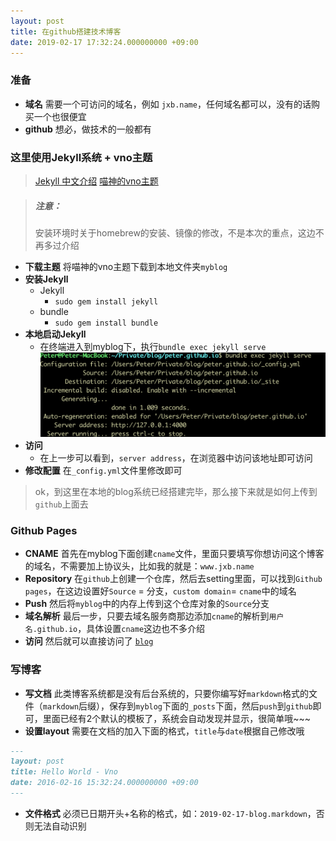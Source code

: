 ```yaml
---
layout: post
title: 在github搭建技术博客
date: 2019-02-17 17:32:24.000000000 +09:00
---
```


### 准备
- **域名** 需要一个可访问的域名，例如 `jxb.name`，任何域名都可以，没有的话购买一个也很便宜
- **github** 想必，做技术的一般都有

### 这里使用Jekyll系统 + vno主题
> [Jekyll 中文介绍](https://jekyllcn.com/)
> [喵神的vno主题](https://github.com/onevcat/vno-jekyll)

> ##### 注意：
> 安装环境时关于homebrew的安装、镜像的修改，不是本次的重点，这边不再多过介绍

- **下载主题** 将喵神的vno主题下载到本地文件夹`myblog`
- **安装Jekyll** 
	- Jekyll
		- `sudo gem install jekyll`
	- bundle
		- `sudo gem install bundle`
- **本地启动Jekyll**
	- 在终端进入到myblog下，执行`bundle exec jekyll serve`
	 ![Alt text](/assets/images/posts/blog-img1.png)
- **访问**
	- 在上一步可以看到，`server address`，在浏览器中访问该地址即可访问
- **修改配置** 在`_config.yml`文件里修改即可

> ok，到这里在本地的blog系统已经搭建完毕，那么接下来就是如何上传到`github`上面去

### Github Pages
- **CNAME** 首先在myblog下面创建`cname`文件，里面只要填写你想访问这个博客的域名，不需要加上协议头，比如我的就是：`www.jxb.name`
- **Repository** 在`github`上创建一个仓库，然后去setting里面，可以找到`Github pages`，在这边设置好`Source` = 分支，`custom domain`= `cname`中的域名
- **Push** 然后将`myblog`中的内存上传到这个仓库对象的`Source`分支
- **域名解析** 最后一步，只要去域名服务商那边添加`cname`的解析到`用户名.github.io`，具体设置`cname`这边也不多介绍
- **访问** 然后就可以直接访问了 [`blog`](http://www.jxb.name)

### 写博客
- **写文档** 此类博客系统都是没有后台系统的，只要你编写好`markdown`格式的文件（`markdown`后缀），保存到`myblog`下面的`_posts`下面，然后`push`到`github`即可，里面已经有2个默认的模板了，系统会自动发现并显示，很简单哦~~~
- **设置layout** 需要在文档的加入下面的格式，`title`与`date`根据自己修改哦
``` markdown
---
layout: post
title: Hello World - Vno
date: 2016-02-16 15:32:24.000000000 +09:00
---
``` 
- **文件格式** 必须已日期开头+名称的格式，如：`2019-02-17-blog.markdown`，否则无法自动识别
